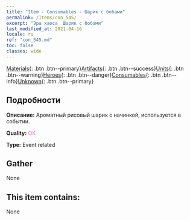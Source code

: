 ```yaml
---
title: "Item - Consumables - Шарик с бобами"
permalink: /Items/con_545/
excerpt: "Эра хаоса  Шарик с бобами"
last_modified_at: 2021-04-16
locale: ru
ref: "con_545.md"
toc: false
classes: wide
---
```

 [Materials](/ru/Items/){: .btn .btn--primary}[Artifacts](/ru/Items/Artifacts/){: .btn .btn--success}[Units](/ru/Items/Units/){: .btn .btn--warning}[Heroes](/ru/Items/Heroes/){: .btn .btn--danger}[Consumables](/ru/Items/Consumables/){: .btn .btn--info}[Unknown](/ru/Items/Unknown/){: .btn .btn--primary}

## Подробности
 **Описание:** Ароматный рисовый шарик с начинкой, используется в событии.

 **Quality:** <span style="color: #DA70D6">OK</span>

 **Type:** Event related

## Gather

  None

## This item contains:

  None

